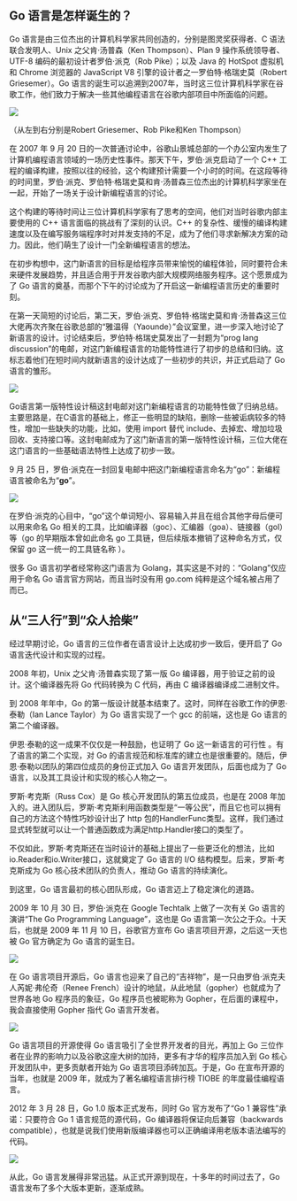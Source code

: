 ## Go 语言是怎样诞生的？

Go 语言是由三位杰出的计算机科学家共同创造的，分别是图灵奖获得者、C 语法联合发明人、Unix 之父肯·汤普森（Ken Thompson）、Plan 9 操作系统领导者、UTF-8 编码的最初设计者罗伯·派克（Rob Pike）；以及 Java 的 HotSpot 虚拟机和 Chrome 浏览器的 JavaScript V8 引擎的设计者之一罗伯特·格瑞史莫（Robert Griesemer）。Go 语言的诞生可以追溯到2007年，当时这三位计算机科学家在谷歌工作，他们致力于解决一些其他编程语言在谷歌内部项目中所面临的问题。

![](https://files.mdnice.com/user/8213/e6175ffe-d536-46fd-9716-5f25fd7361f3.png)
<p>（从左到右分别是Robert Griesemer、Rob Pike和Ken Thompson）</p>

在 2007 年 9 月 20 日的一次普通讨论中，谷歌山景城总部的一个办公室内发生了计算机编程语言领域的一场历史性事件。那天下午，罗伯·派克启动了一个 C++ 工程的编译构建，按照以往的经验，这个构建预计需要一个小时的时间。在这段等待的时间里，罗伯·派克、罗伯特·格瑞史莫和肯·汤普森三位杰出的计算机科学家坐在一起，开始了一场关于设计新编程语言的讨论。

这个构建的等待时间让三位计算机科学家有了思考的空间，他们对当时谷歌内部主要使用的 C++ 语言面临的挑战有了深刻的认识。C++ 的复杂性、缓慢的编译构建速度以及在编写服务端程序时对并发支持的不足，成为了他们寻求新解决方案的动力。因此，他们萌生了设计一门全新编程语言的想法。

在初步构想中，这门新语言的目标是给程序员带来愉悦的编程体验，同时要符合未来硬件发展趋势，并且适合用于开发谷歌内部大规模网络服务程序。这个愿景成为了 Go 语言的奠基，而那个下午的讨论成为了开启这一新编程语言历史的重要时刻。

在第一天简短的讨论后，第二天，罗伯·派克、罗伯特·格瑞史莫和肯·汤普森这三位大佬再次齐聚在谷歌总部的“雅温得（Yaounde）”会议室里，进一步深入地讨论了新语言的设计。讨论结束后，罗伯特·格瑞史莫发出了一封题为“prog lang discussion”的电邮，对这门新编程语言的功能特性进行了初步的总结和归纳。这标志着他们在短时间内就新语言的设计达成了一些初步的共识，并正式启动了 Go 语言的雏形。

![](https://files.mdnice.com/user/8213/956bf555-dc06-4bbf-8721-e2b9a7a64109.png)

Go语言第一版特性设计稿这封电邮对这门新编程语言的功能特性做了归纳总结。主要思路是，在C语言的基础上，修正一些明显的缺陷，删除一些被诟病较多的特性，增加一些缺失的功能，比如，使用 import 替代 include、去掉宏、增加垃圾回收、支持接口等。这封电邮成为了这门新语言的第一版特性设计稿，三位大佬在这门语言的一些基础语法特性上达成了初步一致。

9 月 25 日，罗伯·派克在一封回复电邮中把这门新编程语言命名为“go”：新编程语言被命名为“**go**”。

![](https://files.mdnice.com/user/8213/b6db66cb-53cd-49be-97f5-9765b4c9b583.png)


在罗伯·派克的心目中，“go”这个单词短小、容易输入并且在组合其他字母后便可以用来命名 Go 相关的工具，比如编译器（goc）、汇编器（goa）、链接器（gol）等（go 的早期版本曾如此命名 go 工具链，但后续版本撤销了这种命名方式，仅保留 go 这一统一的工具链名称 ）。

很多 Go 语言初学者经常称这门语言为 Golang，其实这是不对的：“Golang”仅应用于命名 Go 语言官方网站，而且当时没有用 go.com 纯粹是这个域名被占用了而已。

## 从“三人行”到“众人拾柴”

经过早期讨论，Go 语言的三位作者在语言设计上达成初步一致后，便开启了 Go 语言迭代设计和实现的过程。

2008 年初，Unix 之父肯·汤普森实现了第一版 Go 编译器，用于验证之前的设计。这个编译器先将 Go 代码转换为 C 代码，再由 C 编译器编译成二进制文件。

到 2008 年年中，Go 的第一版设计就基本结束了。这时，同样在谷歌工作的伊恩·泰勒（Ian Lance Taylor）为 Go 语言实现了一个 gcc 的前端，这也是 Go 语言的第二个编译器。

伊恩·泰勒的这一成果不仅仅是一种鼓励，也证明了 Go 这一新语言的可行性 。有了语言的第二个实现，对 Go 的语言规范和标准库的建立也是很重要的。随后，伊恩·泰勒以团队的第四位成员的身份正式加入 Go 语言开发团队，后面也成为了 Go 语言，以及其工具设计和实现的核心人物之一。

罗斯·考克斯（Russ Cox）是 Go 核心开发团队的第五位成员，也是在 2008 年加入的。进入团队后，罗斯·考克斯利用函数类型是“一等公民”，而且它也可以拥有自己的方法这个特性巧妙设计出了 http 包的HandlerFunc类型。这样，我们通过显式转型就可以让一个普通函数成为满足http.Handler接口的类型了。

不仅如此，罗斯·考克斯还在当时设计的基础上提出了一些更泛化的想法，比如io.Reader和io.Writer接口，这就奠定了 Go 语言的 I/O 结构模型。后来，罗斯·考克斯成为 Go 核心技术团队的负责人，推动 Go 语言的持续演化。

到这里，Go 语言最初的核心团队形成，Go 语言迈上了稳定演化的道路。

2009 年 10 月 30 日，罗伯·派克在 Google Techtalk 上做了一次有关 Go 语言的演讲“The Go Programming Language”，这也是 Go 语言第一次公之于众。十天后，也就是 2009 年 11 月 10 日，谷歌官方宣布 Go 语言项目开源，之后这一天也被 Go 官方确定为 Go 语言的诞生日。

![](https://files.mdnice.com/user/8213/fb18e948-33a4-4867-b378-0285dfd1b9e3.png)

在 Go 语言项目开源后，Go 语言也迎来了自己的“吉祥物”，是一只由罗伯·派克夫人芮妮·弗伦奇（Renee French）设计的地鼠，从此地鼠（gopher）也就成为了世界各地 Go 程序员的象征，Go 程序员也被昵称为 Gopher，在后面的课程中，我会直接使用 Gopher 指代 Go 语言开发者。

![](https://files.mdnice.com/user/8213/25b54f72-27e6-45b8-9821-59ea79f74930.png)

Go 语言项目的开源使得 Go 语言吸引了全世界开发者的目光，再加上 Go 三位作者在业界的影响力以及谷歌这座大树的加持，更多有才华的程序员加入到 Go 核心开发团队中，更多贡献者开始为 Go 语言项目添砖加瓦。于是，Go 在宣布开源的当年，也就是 2009 年，就成为了著名编程语言排行榜 TIOBE 的年度最佳编程语言。

2012 年 3 月 28 日，Go 1.0 版本正式发布，同时 Go 官方发布了“Go 1 兼容性”承诺：只要符合 Go 1 语言规范的源代码，Go 编译器将保证向后兼容（backwards compatible），也就是说我们使用新版编译器也可以正确编译用老版本语法编写的代码。

![](https://files.mdnice.com/user/8213/a915f726-7991-42b6-9ba4-18b1efb7e233.png)

从此，Go 语言发展得非常迅猛。从正式开源到现在，十多年的时间过去了，Go 语言发布了多个大版本更新，逐渐成熟。


